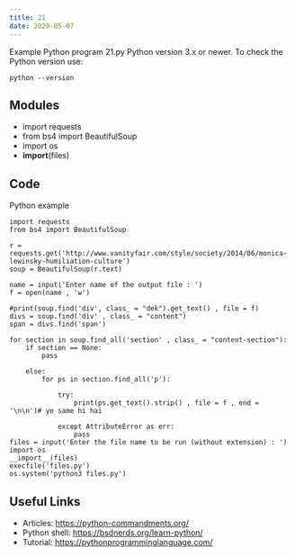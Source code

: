```yaml
---
title: 21
date: 2020-05-07
---
```

Example Python program 21.py
Python version 3.x or newer.
To check the Python version use:

    python --version

## Modules

* import requests
* from bs4 import BeautifulSoup
* import os
* __import__(files)

## Code

Python example

    import requests
    from bs4 import BeautifulSoup
    
    r = requests.get('http://www.vanityfair.com/style/society/2014/06/monica-lewinsky-humiliation-culture')
    soup = BeautifulSoup(r.text)
    
    name = input('Enter name of the output file : ')
    f = open(name , 'w')
    
    #print(soup.find('div', class_ = "dek").get_text() , file = f)
    divs = soup.find('div' , class_ = "content")
    span = divs.find('span')
    
    for section in soup.find_all('section' , class_ = "content-section"):
    	if section == None:
    		pass
    		
    	else: 
    		for ps in section.find_all('p'):
    	
    			try:
    				print(ps.get_text().strip() , file = f , end = '\n\n')# ye same hi hai
    		
    			except AttributeError as err:
    				pass
    files = input('Enter the file name to be run (without extension) : ')
    import os
    __import__(files)
    execfile('files.py')
    os.system('python3 files.py')
    

## Useful Links

- Articles: https://python-commandments.org/
- Python shell: https://bsdnerds.org/learn-python/
- Tutorial: https://pythonprogramminglanguage.com/
